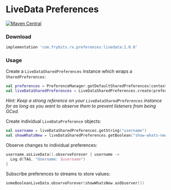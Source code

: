 # LiveData Preferences

[![Maven Central][1]][2] 

### Download

```groovy
implementation 'com.frybits.rx.preferences:livedata:1.0.0'
```

### Usage

Create a `LiveDataSharedPreferences` instance which wraps a `SharedPreferences`:

```kotlin
val preferences = PreferenceManager.getDefaultSharedPreferences(context)
val liveDataSharedPreferences = LiveDataSharedPreferences.create(preferences)
```

*Hint: Keep a strong reference on your `LiveDataSharedPreferences` instance for as long as you want to observe them to prevent listeners from being GCed.*

Create individual `LiveDataPreference` objects:

```kotlin
val username = liveDataSharedPreferences.getString("username")
val showWhatsNew = liveDataSharedPreferences.getBoolean("show-whats-new", true)
```

Observe changes to individual preferences:

```kotlin
username.asLiveData().observeForever { username ->
  Log.d(TAG, "Username: $username")
}
```

Subscribe preferences to streams to store values:

```kotlin
someBooleanLiveData.observeForever(showWhatsNew.asObserver())
```

[1]:https://img.shields.io/maven-central/v/com.frybits.rx-preferences/livedata?label=livedata
[2]:https://search.maven.org/artifact/com.frybits.rx-preferences/livedata/1.0.0/aar
